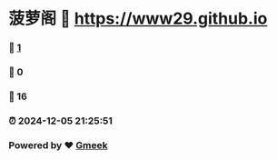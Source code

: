 # 菠萝阁 :link: https://www29.github.io 
### :page_facing_up: [1](https://www29.github.io/tag.html) 
### :speech_balloon: 0 
### :hibiscus: 16 
### :alarm_clock: 2024-12-05 21:25:51 
### Powered by :heart: [Gmeek](https://github.com/Meekdai/Gmeek)
